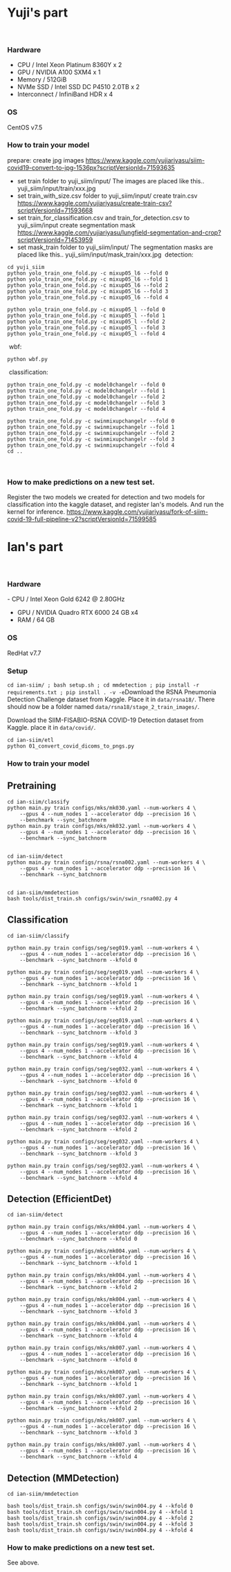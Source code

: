 # Yuji's part
​
### Hardware
- CPU / Intel Xeon Platinum 8360Y x 2
- GPU / NVIDIA A100 SXM4 x 1
- Memory / 512GiB
- NVMe SSD / Intel SSD DC P4510 2.0TB x 2
- Interconnect / InfiniBand HDR x 4
​
### OS
CentOS v7.5
​
### How to train your model
prepare: 
create jpg images https://www.kaggle.com/yujiariyasu/siim-covid19-convert-to-jpg-1536px?scriptVersionId=71593635
- set train folder to yuji_siim/input/
The images are placed like this.. yuji_siim/input/train/xxx.jpg
- set train_with_size.csv folder to yuji_siim/input/
create train.csv https://www.kaggle.com/yujiariyasu/create-train-csv?scriptVersionId=71593668
- set train_for_classification.csv and train_for_detection.csv to yuji_siim/input
create segmentation mask https://www.kaggle.com/yujiariyasu/lungfield-segmentation-and-crop?scriptVersionId=71453959
- set mask_train folder to yuji_siim/input/
The segmentation masks are placed like this.. yuji_siim/input/mask_train/xxx.jpg
​
detection:
​
```
cd yuji_siim
python yolo_train_one_fold.py -c mixup05_l6 --fold 0
python yolo_train_one_fold.py -c mixup05_l6 --fold 1
python yolo_train_one_fold.py -c mixup05_l6 --fold 2
python yolo_train_one_fold.py -c mixup05_l6 --fold 3
python yolo_train_one_fold.py -c mixup05_l6 --fold 4
​
python yolo_train_one_fold.py -c mixup05_l --fold 0
python yolo_train_one_fold.py -c mixup05_l --fold 1
python yolo_train_one_fold.py -c mixup05_l --fold 2
python yolo_train_one_fold.py -c mixup05_l --fold 3
python yolo_train_one_fold.py -c mixup05_l --fold 4
```
​
wbf:
```
python wbf.py
```
​
classification:
```
python train_one_fold.py -c model0changelr --fold 0
python train_one_fold.py -c model0changelr --fold 1
python train_one_fold.py -c model0changelr --fold 2
python train_one_fold.py -c model0changelr --fold 3
python train_one_fold.py -c model0changelr --fold 4
​
python train_one_fold.py -c swinmixupchangelr --fold 0
python train_one_fold.py -c swinmixupchangelr --fold 1
python train_one_fold.py -c swinmixupchangelr --fold 2
python train_one_fold.py -c swinmixupchangelr --fold 3
python train_one_fold.py -c swinmixupchangelr --fold 4
cd ..
```
​
### How to make predictions on a new test set.
Register the two models we created for detection and two models for classification into the kaggle dataset, and register Ian's models. And run the kernel for inference.
https://www.kaggle.com/yujiariyasu/fork-of-siim-covid-19-full-pipeline-v2?scriptVersionId=71599585
​
# Ian's part
​
### Hardware
​- CPU / Intel Xeon Gold 6242 @ 2.80GHz
- GPU / NVIDIA Quadro RTX 6000 24 GB x4
- RAM / 64 GB 

### OS
​RedHat v7.7

### Setup
`cd ian-siim/ ; bash setup.sh ; cd mmdetection ; pip install -r requirements.txt ; pip install . -v -e`
​
Download the RSNA Pneumonia Detection Challenge dataset from Kaggle. Place it in `data/rsna18/`. There should now be a folder named `data/rsna18/stage_2_train_images/`.

Download the SIIM-FISABIO-RSNA COVID-19 Detection dataset from Kaggle. place it in `data/covid/`.

```
cd ian-siim/etl
python 01_convert_covid_dicoms_to_pngs.py
```

### How to train your model

## Pretraining
```
cd ian-siim/classify
python main.py train configs/mks/mk030.yaml --num-workers 4 \
    --gpus 4 --num_nodes 1 --accelerator ddp --precision 16 \
    --benchmark --sync_batchnorm
python main.py train configs/mks/mk032.yaml --num-workers 4 \
    --gpus 4 --num_nodes 1 --accelerator ddp --precision 16 \
    --benchmark --sync_batchnorm


cd ian-siim/detect 
python main.py train configs/rsna/rsna002.yaml --num-workers 4 \
    --gpus 4 --num_nodes 1 --accelerator ddp --precision 16 \
    --benchmark --sync_batchnorm


cd ian-siim/mmdetection 
bash tools/dist_train.sh configs/swin/swin_rsna002.py 4
```

## Classification
```
cd ian-siim/classify

python main.py train configs/seg/seg019.yaml --num-workers 4 \
    --gpus 4 --num_nodes 1 --accelerator ddp --precision 16 \
    --benchmark --sync_batchnorm --kfold 0

python main.py train configs/seg/seg019.yaml --num-workers 4 \
    --gpus 4 --num_nodes 1 --accelerator ddp --precision 16 \
    --benchmark --sync_batchnorm --kfold 1

python main.py train configs/seg/seg019.yaml --num-workers 4 \
    --gpus 4 --num_nodes 1 --accelerator ddp --precision 16 \
    --benchmark --sync_batchnorm --kfold 2

python main.py train configs/seg/seg019.yaml --num-workers 4 \
    --gpus 4 --num_nodes 1 --accelerator ddp --precision 16 \
    --benchmark --sync_batchnorm --kfold 3

python main.py train configs/seg/seg019.yaml --num-workers 4 \
    --gpus 4 --num_nodes 1 --accelerator ddp --precision 16 \
    --benchmark --sync_batchnorm --kfold 4

python main.py train configs/seg/seg032.yaml --num-workers 4 \
    --gpus 4 --num_nodes 1 --accelerator ddp --precision 16 \
    --benchmark --sync_batchnorm --kfold 0

python main.py train configs/seg/seg032.yaml --num-workers 4 \
    --gpus 4 --num_nodes 1 --accelerator ddp --precision 16 \
    --benchmark --sync_batchnorm --kfold 1

python main.py train configs/seg/seg032.yaml --num-workers 4 \
    --gpus 4 --num_nodes 1 --accelerator ddp --precision 16 \
    --benchmark --sync_batchnorm --kfold 2

python main.py train configs/seg/seg032.yaml --num-workers 4 \
    --gpus 4 --num_nodes 1 --accelerator ddp --precision 16 \
    --benchmark --sync_batchnorm --kfold 3

python main.py train configs/seg/seg032.yaml --num-workers 4 \
    --gpus 4 --num_nodes 1 --accelerator ddp --precision 16 \
    --benchmark --sync_batchnorm --kfold 4
```

## Detection (EfficientDet)

```
cd ian-siim/detect

python main.py train configs/mks/mk004.yaml --num-workers 4 \
    --gpus 4 --num_nodes 1 --accelerator ddp --precision 16 \
    --benchmark --sync_batchnorm --kfold 0

python main.py train configs/mks/mk004.yaml --num-workers 4 \
    --gpus 4 --num_nodes 1 --accelerator ddp --precision 16 \
    --benchmark --sync_batchnorm --kfold 1

python main.py train configs/mks/mk004.yaml --num-workers 4 \
    --gpus 4 --num_nodes 1 --accelerator ddp --precision 16 \
    --benchmark --sync_batchnorm --kfold 2

python main.py train configs/mks/mk004.yaml --num-workers 4 \
    --gpus 4 --num_nodes 1 --accelerator ddp --precision 16 \
    --benchmark --sync_batchnorm --kfold 3

python main.py train configs/mks/mk004.yaml --num-workers 4 \
    --gpus 4 --num_nodes 1 --accelerator ddp --precision 16 \
    --benchmark --sync_batchnorm --kfold 4

python main.py train configs/mks/mk007.yaml --num-workers 4 \
    --gpus 4 --num_nodes 1 --accelerator ddp --precision 16 \
    --benchmark --sync_batchnorm --kfold 0

python main.py train configs/mks/mk007.yaml --num-workers 4 \
    --gpus 4 --num_nodes 1 --accelerator ddp --precision 16 \
    --benchmark --sync_batchnorm --kfold 1

python main.py train configs/mks/mk007.yaml --num-workers 4 \
    --gpus 4 --num_nodes 1 --accelerator ddp --precision 16 \
    --benchmark --sync_batchnorm --kfold 2

python main.py train configs/mks/mk007.yaml --num-workers 4 \
    --gpus 4 --num_nodes 1 --accelerator ddp --precision 16 \
    --benchmark --sync_batchnorm --kfold 3

python main.py train configs/mks/mk007.yaml --num-workers 4 \
    --gpus 4 --num_nodes 1 --accelerator ddp --precision 16 \
    --benchmark --sync_batchnorm --kfold 4
```

## Detection (MMDetection)

```
cd ian-siim/mmdetection

bash tools/dist_train.sh configs/swin/swin004.py 4 --kfold 0
bash tools/dist_train.sh configs/swin/swin004.py 4 --kfold 1
bash tools/dist_train.sh configs/swin/swin004.py 4 --kfold 2
bash tools/dist_train.sh configs/swin/swin004.py 4 --kfold 3
bash tools/dist_train.sh configs/swin/swin004.py 4 --kfold 4
```

### How to make predictions on a new test set.
​See above.